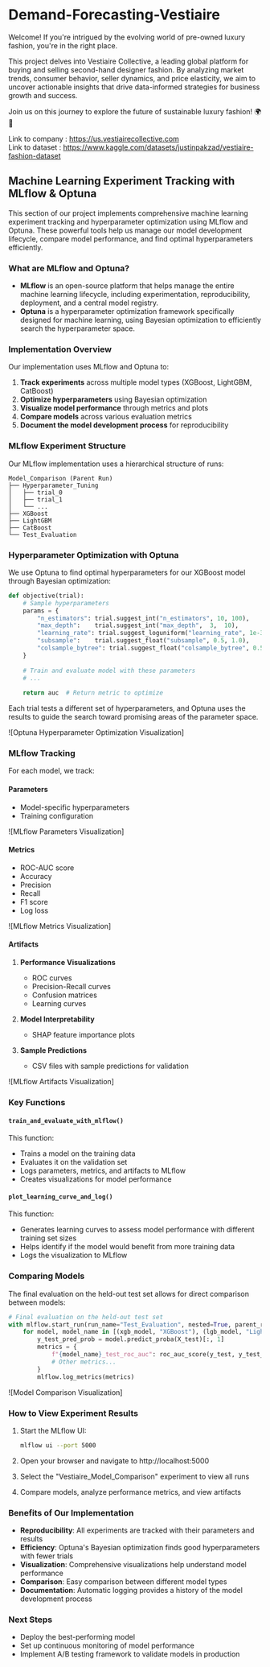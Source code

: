 # Demand-Forecasting-Vestiaire
Welcome! If you're intrigued by the evolving world of pre-owned luxury fashion, you're in the right place.

This project delves into Vestiaire Collective, a leading global platform for buying and selling second-hand designer fashion. By analyzing market trends, consumer behavior, seller dynamics, and price elasticity, we aim to uncover actionable insights that drive data-informed strategies for business growth and success.

Join us on this journey to explore the future of sustainable luxury fashion! 🌍👗


Link to company : https://us.vestiairecollective.com  
Link to dataset : https://www.kaggle.com/datasets/justinpakzad/vestiaire-fashion-dataset

## Machine Learning Experiment Tracking with MLflow & Optuna

This section of our project implements comprehensive machine learning experiment tracking and hyperparameter optimization using MLflow and Optuna. These powerful tools help us manage our model development lifecycle, compare model performance, and find optimal hyperparameters efficiently.

### What are MLflow and Optuna?

- **MLflow** is an open-source platform that helps manage the entire machine learning lifecycle, including experimentation, reproducibility, deployment, and a central model registry.
- **Optuna** is a hyperparameter optimization framework specifically designed for machine learning, using Bayesian optimization to efficiently search the hyperparameter space.

### Implementation Overview

Our implementation uses MLflow and Optuna to:

1. **Track experiments** across multiple model types (XGBoost, LightGBM, CatBoost)
2. **Optimize hyperparameters** using Bayesian optimization
3. **Visualize model performance** through metrics and plots
4. **Compare models** across various evaluation metrics
5. **Document the model development process** for reproducibility

### MLflow Experiment Structure

Our MLflow implementation uses a hierarchical structure of runs:

```
Model_Comparison (Parent Run)
├── Hyperparameter_Tuning
│   ├── trial_0
│   ├── trial_1
│   └── ...
├── XGBoost
├── LightGBM
├── CatBoost
└── Test_Evaluation
```

### Hyperparameter Optimization with Optuna

We use Optuna to find optimal hyperparameters for our XGBoost model through Bayesian optimization:

```python
def objective(trial):
    # Sample hyperparameters
    params = {
        "n_estimators": trial.suggest_int("n_estimators", 10, 100),
        "max_depth":    trial.suggest_int("max_depth",  3,  10),
        "learning_rate": trial.suggest_loguniform("learning_rate", 1e-3, 1e-1),
        "subsample":    trial.suggest_float("subsample", 0.5, 1.0),
        "colsample_bytree": trial.suggest_float("colsample_bytree", 0.5, 1.0),
    }
    
    # Train and evaluate model with these parameters
    # ...
    
    return auc  # Return metric to optimize
```

Each trial tests a different set of hyperparameters, and Optuna uses the results to guide the search toward promising areas of the parameter space.

![Optuna Hyperparameter Optimization Visualization]
<!-- Insert screenshot of Optuna's parameter importance or optimization history -->

### MLflow Tracking

For each model, we track:

#### Parameters
- Model-specific hyperparameters
- Training configuration

![MLflow Parameters Visualization]
<!-- Insert screenshot of MLflow UI showing parameters -->

#### Metrics
- ROC-AUC score
- Accuracy
- Precision
- Recall
- F1 score
- Log loss

![MLflow Metrics Visualization]
<!-- Insert screenshot of MLflow UI showing metrics -->

#### Artifacts
1. **Performance Visualizations**
   - ROC curves
   - Precision-Recall curves
   - Confusion matrices
   - Learning curves

2. **Model Interpretability**
   - SHAP feature importance plots

3. **Sample Predictions**
   - CSV files with sample predictions for validation

![MLflow Artifacts Visualization]
<!-- Insert screenshot of MLflow UI showing artifacts -->

### Key Functions

#### `train_and_evaluate_with_mlflow()`

This function:
- Trains a model on the training data
- Evaluates it on the validation set
- Logs parameters, metrics, and artifacts to MLflow
- Creates visualizations for model performance

#### `plot_learning_curve_and_log()`

This function:
- Generates learning curves to assess model performance with different training set sizes
- Helps identify if the model would benefit from more training data
- Logs the visualization to MLflow

### Comparing Models

The final evaluation on the held-out test set allows for direct comparison between models:

```python
# Final evaluation on the held-out test set
with mlflow.start_run(run_name="Test_Evaluation", nested=True, parent_run_id=parent_run_id):
    for model, model_name in [(xgb_model, "XGBoost"), (lgb_model, "LightGBM"), (cat_model, "CatBoost")]:
        y_test_pred_prob = model.predict_proba(X_test)[:, 1]
        metrics = {
            f"{model_name}_test_roc_auc": roc_auc_score(y_test, y_test_pred_prob),
            # Other metrics...
        }
        mlflow.log_metrics(metrics)
```

![Model Comparison Visualization]
<!-- Insert screenshot of MLflow UI comparing models -->

### How to View Experiment Results

1. Start the MLflow UI:
   ```bash
   mlflow ui --port 5000
   ```

2. Open your browser and navigate to http://localhost:5000

3. Select the "Vestiaire_Model_Comparison" experiment to view all runs

4. Compare models, analyze performance metrics, and view artifacts

### Benefits of Our Implementation

- **Reproducibility**: All experiments are tracked with their parameters and results
- **Efficiency**: Optuna's Bayesian optimization finds good hyperparameters with fewer trials
- **Visualization**: Comprehensive visualizations help understand model performance
- **Comparison**: Easy comparison between different model types
- **Documentation**: Automatic logging provides a history of the model development process

### Next Steps

- Deploy the best-performing model
- Set up continuous monitoring of model performance
- Implement A/B testing framework to validate models in production
